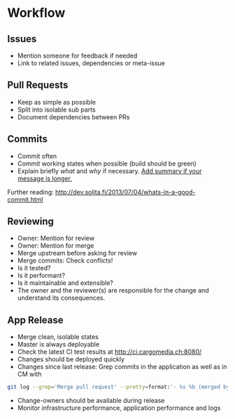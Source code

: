 # Workflow

## Issues
- Mention someone for feedback if needed
- Link to related issues, dependencies or meta-issue

## Pull Requests
- Keep as simple as possible
- Split into isolable sub parts
- Document dependencies between PRs

## Commits
- Commit often
- Commit working states when possible (build should be green)
- Explain briefly *what* and *why* if necessary. [Add summary if your message is longer.](http://stackoverflow.com/questions/4126442/git-commit-format)

Further reading: http://dev.solita.fi/2013/07/04/whats-in-a-good-commit.html

## Reviewing
- Owner: Mention for review
- Owner: Mention for merge
- Merge upstream before asking for review
- Merge commits: Check conflicts!
- Is it tested?
- Is it performant?
- Is it maintainable and extensible?
- The owner and the reviewer(s) are responsible for the change and understand its consequences.

## App Release
- Merge clean, isolable states
- Master is always deployable
- Check the latest CI test results at http://ci.cargomedia.ch:8080/
- Changes should be deployed quickly
- Changes since last release: Grep commits in the application as well as in CM with

```bash
git log --grep='Merge pull request' --pretty=format:'- %s %b (merged by %an)' | sed 's/Merge pull request \(#[0-9]*\) from \([^\/]*\)\/[^ ]*/\1 (\2)/' | less
```
- Change-owners should be available during release
- Monitor infrastructure performance, application performance and logs
